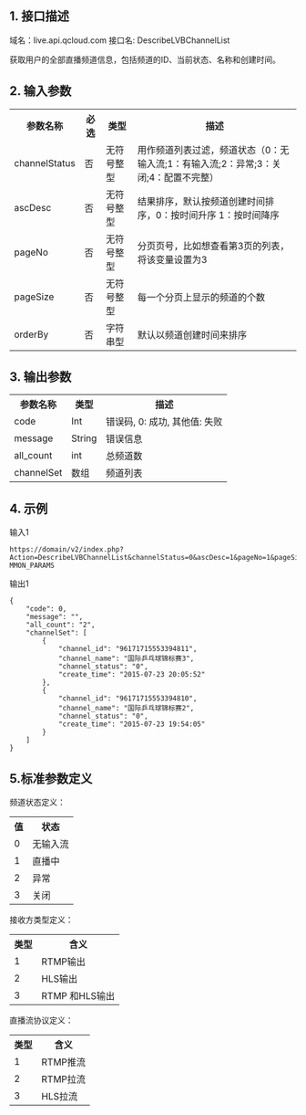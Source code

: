 ## 1. 接口描述
域名：live.api.qcloud.com
接口名: DescribeLVBChannelList

获取用户的全部直播频道信息，包括频道的ID、当前状态、名称和创建时间。


## 2. 输入参数
</b></th>
<table class="t"><tbody><tr>
<th><b>参数名称</b></th>
<th><b>必选</b></th>
<th><b>类型</b></th>
<th><b>描述</b></th>
<tr>
<td> channelStatus
<td> <font color"red">否</font>
<td> 无符号整型
<td> 用作频道列表过滤，频道状态（0：无输入流;1：有输入流;2：异常;3：关闭;4：配置不完整）
<tr>
<td> ascDesc
<td> <font color"red">否</font>
<td> 无符号整型
<td> 结果排序，默认按频道创建时间排序，0：按时间升序 1：按时间降序
<tr>
<td> pageNo
<td> <font color"red">否</font>
<td> 无符号整型
<td> 分页页号，比如想查看第3页的列表，将该变量设置为3
<tr>
<td> pageSize
<td> <font color"red">否</font>
<td> 无符号整型
<td> 每一个分页上显示的频道的个数
<tr>
<td> orderBy
<td> <font color"red">否</font>
<td> 字符串型
<td> 默认以频道创建时间来排序
</tbody></table>

</b></th>

## 3. 输出参数
</b></th>
<table class="t"><tbody><tr>
<th><b>参数名称</b></th>
<th><b>类型</b></th>
<th><b>描述</b></th>
<tr>
<td> code
<td> Int
<td> 错误码, 0: 成功, 其他值: 失败
<tr>
<td> message
<td> String
<td> 错误信息
<tr>
<td> all_count
<td> int
<td> 总频道数
<tr>
<td> channelSet
<td> 数组
<td> 频道列表
</tbody></table>

</b></th>

## 4. 示例

输入1
```
https://domain/v2/index.php?Action=DescribeLVBChannelList&channelStatus=0&ascDesc=1&pageNo=1&pageSize=10&CO
MMON_PARAMS

```

输出1
```
{
    "code": 0,
    "message": "",
    "all_count": "2",
    "channelSet": [
        {
            "channel_id": "96171715553394811",
            "channel_name": "国际乒乓球锦标赛3",
            "channel_status": "0",
            "create_time": "2015-07-23 20:05:52"
        },
        {
            "channel_id": "96171715553394810",
            "channel_name": "国际乒乓球锦标赛2",
            "channel_status": "0",
            "create_time": "2015-07-23 19:54:05"
        }
    ]
}

```


## 5.标准参数定义
频道状态定义：
<table class="t"><tbody><tr>
<th><b>值</b></th>
<th><b>状态</b></th>
<tr>
<td> 0
<td> 无输入流
<tr>
<td>1
<td> 直播中
<tr>
<td> 2
<td> 异常
<tr>
<td> 3
<td>关闭
</tbody></table>

接收方类型定义：
<table class="t"><tbody><tr>
<th><b>类型</b></th>
<th><b>含义</b></th>
<tr>
<td> 1
<td> RTMP输出
<tr>
<td>2
<td> HLS输出
<tr>
<td> 3
<td> RTMP 和HLS输出
</tbody></table>
直播流协议定义：
<table class="t"><tbody><tr>
<th><b>类型</b></th>
<th><b>含义</b></th>
<tr>
<td> 1
<td> RTMP推流
<tr>
<td>2
<td>RTMP拉流
<tr>
<td> 3
<td> HLS拉流
</tbody></table>